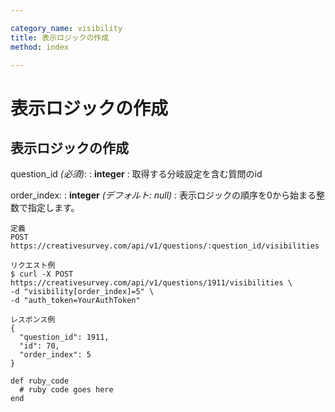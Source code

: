 ```yaml
---

category_name: visibility
title: 表示ロジックの作成
method: index

---
```


# 表示ロジックの作成

## 表示ロジックの作成

question_id _(必須)_:
: __integer__
: 取得する分岐設定を含む質問のid

order_index:
: __integer__ _(デフォルト: null)_
: 表示ロジックの順序を0から始まる整数で指定します。

~~~
定義
POST https://creativesurvey.com/api/v1/questions/:question_id/visibilities

リクエスト例
$ curl -X POST https://creativesurvey.com/api/v1/questions/1911/visibilities \
-d "visibility[order_index]=5" \
-d "auth_token=YourAuthToken"

レスポンス例
{
  "question_id": 1911,
  "id": 70,
  "order_index": 5
}

~~~

~~~
def ruby_code
  # ruby code goes here
end
~~~

